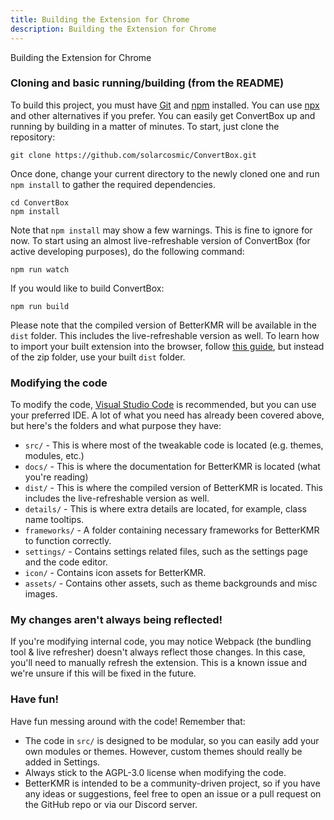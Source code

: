 ```yaml
---
title: Building the Extension for Chrome
description: Building the Extension for Chrome
---
```

Building the Extension for Chrome

### Cloning and basic running/building (from the README)
To build this project, you must have [Git](https://git-scm.com/) and [npm](https://www.npmjs.com/) installed. You can use [npx](https://docs.npmjs.com/cli/v8/commands/npx) and other alternatives if you prefer.
You can easily get ConvertBox up and running by building in a matter of minutes. To start, just clone the repository:

```
git clone https://github.com/solarcosmic/ConvertBox.git
```
Once done, change your current directory to the newly cloned one and run `npm install` to gather the required dependencies.
```
cd ConvertBox
npm install
```
Note that `npm install` may show a few warnings. This is fine to ignore for now.
To start using an almost live-refreshable version of ConvertBox (for active developing purposes), do the following command:
```
npm run watch
```
If you would like to build ConvertBox:
```
npm run build
```
Please note that the compiled version of BetterKMR will be available in the `dist` folder. This includes the live-refreshable version as well. To learn how to import your built extension into the browser, follow [this guide](/develop/how_to_test_new_builds#enabling-the-extension-on-chrome), but instead of the zip folder, use your built `dist` folder.

### Modifying the code
To modify the code, [Visual Studio Code](https://code.visualstudio.com/) is recommended, but you can use your preferred IDE. A lot of what you need has already been covered above, but here's the folders and what purpose they have:
- `src/` - This is where most of the tweakable code is located (e.g. themes, modules, etc.)
- `docs/` - This is where the documentation for BetterKMR is located (what you're reading)
- `dist/` - This is where the compiled version of BetterKMR is located. This includes the live-refreshable version as well.
- `details/` - This is where extra details are located, for example, class name tooltips.
- `frameworks/` - A folder containing necessary frameworks for BetterKMR to function correctly.
- `settings/` - Contains settings related files, such as the settings page and the code editor.
- `icon/` - Contains icon assets for BetterKMR.
- `assets/` - Contains other assets, such as theme backgrounds and misc images.

### My changes aren't always being reflected!
If you're modifying internal code, you may notice Webpack (the bundling tool & live refresher) doesn't always reflect those changes. In this case, you'll need to manually refresh the extension. This is a known issue and we're unsure if this will be fixed in the future.

### Have fun!
Have fun messing around with the code! Remember that:
- The code in `src/` is designed to be modular, so you can easily add your own modules or themes. However, custom themes should really be added in Settings.
- Always stick to the AGPL-3.0 license when modifying the code.
- BetterKMR is intended to be a community-driven project, so if you have any ideas or suggestions, feel free to open an issue or a pull request on the GitHub repo or via our Discord server.